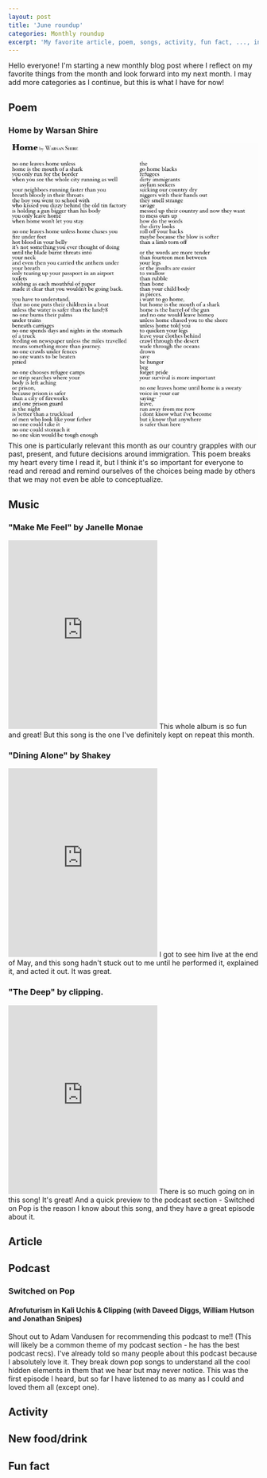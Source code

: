 ```yaml
---
layout: post
title: 'June roundup'
categories: Monthly roundup
excerpt: 'My favorite article, poem, songs, activity, fun fact, ..., in June 2018'
---
```


Hello everyone! I'm starting a new monthly blog post where I reflect on my favorite
things from the month and look forward into my next month. I may add more categories
as I continue, but this is what I have for now!

## Poem
### Home by Warsan Shire
![Home by Warsan Shire](/images/blog/June/home_warsan_shire.jpg)
This one is particularly relevant this month as our country grapples with our past,
present, and future decisions around immigration. This poem breaks my heart every
time I read it, but I think it's so important for everyone to read and reread and
remind ourselves of the choices being made by others that we may not even be able
to conceptualize.

## Music
### "Make Me Feel" by Janelle Monae
<iframe src="https://open.spotify.com/embed/track/5gW5dSy3vXJxgzma4rQuzH" width="300" height="380" frameborder="0" allowtransparency="true" allow="encrypted-media"></iframe>
This whole album is so fun and great! But this song is the one I've definitely kept
on repeat this month.

### "Dining Alone" by Shakey
<iframe src="https://open.spotify.com/embed/track/3JSlnsGTuO1tAMpgWy7tBz" width="300" height="380" frameborder="0" allowtransparency="true" allow="encrypted-media"></iframe>
I got to see him live at the end of May, and this song hadn't stuck out to me until
he performed it, explained it, and acted it out. It was great.

### "The Deep" by clipping.
<iframe src="https://open.spotify.com/embed/track/6LHGNimbsz8tabfUDSujvH" width="300" height="380" frameborder="0" allowtransparency="true" allow="encrypted-media"></iframe>
There is so much going on in this song! It's great! And a quick preview to the podcast
section - Switched on Pop is the reason I know about this song, and they have a great
episode about it.

## Article

## Podcast

### Switched on Pop
#### Afrofuturism in Kali Uchis & Clipping (with Daveed Diggs, William Hutson and Jonathan Snipes)
Shout out to Adam Vandusen for recommending this podcast to me!! (This will likely
  be a common theme of my podcast section - he has the best podcast recs). I've already
  told so many people about this podcast because I absolutely love it. They break down pop songs to understand all the cool hidden elements in them that we hear but may never notice. This was the first episode I heard, but so far I have listened to as many as I could and loved them all (except one).

## Activity

## New food/drink

## Fun fact
